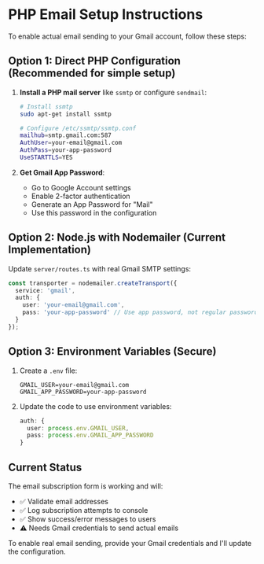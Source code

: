 # PHP Email Setup Instructions

To enable actual email sending to your Gmail account, follow these steps:

## Option 1: Direct PHP Configuration (Recommended for simple setup)

1. **Install a PHP mail server** like `ssmtp` or configure `sendmail`:
   ```bash
   # Install ssmtp
   sudo apt-get install ssmtp
   
   # Configure /etc/ssmtp/ssmtp.conf
   mailhub=smtp.gmail.com:587
   AuthUser=your-email@gmail.com
   AuthPass=your-app-password
   UseSTARTTLS=YES
   ```

2. **Get Gmail App Password**:
   - Go to Google Account settings
   - Enable 2-factor authentication
   - Generate an App Password for "Mail"
   - Use this password in the configuration

## Option 2: Node.js with Nodemailer (Current Implementation)

Update `server/routes.ts` with real Gmail SMTP settings:

```typescript
const transporter = nodemailer.createTransport({
  service: 'gmail',
  auth: {
    user: 'your-email@gmail.com',
    pass: 'your-app-password' // Use app password, not regular password
  }
});
```

## Option 3: Environment Variables (Secure)

1. Create a `.env` file:
   ```
   GMAIL_USER=your-email@gmail.com
   GMAIL_APP_PASSWORD=your-app-password
   ```

2. Update the code to use environment variables:
   ```typescript
   auth: {
     user: process.env.GMAIL_USER,
     pass: process.env.GMAIL_APP_PASSWORD
   }
   ```

## Current Status

The email subscription form is working and will:
- ✅ Validate email addresses
- ✅ Log subscription attempts to console
- ✅ Show success/error messages to users
- ⚠️ Needs Gmail credentials to send actual emails

To enable real email sending, provide your Gmail credentials and I'll update the configuration.
